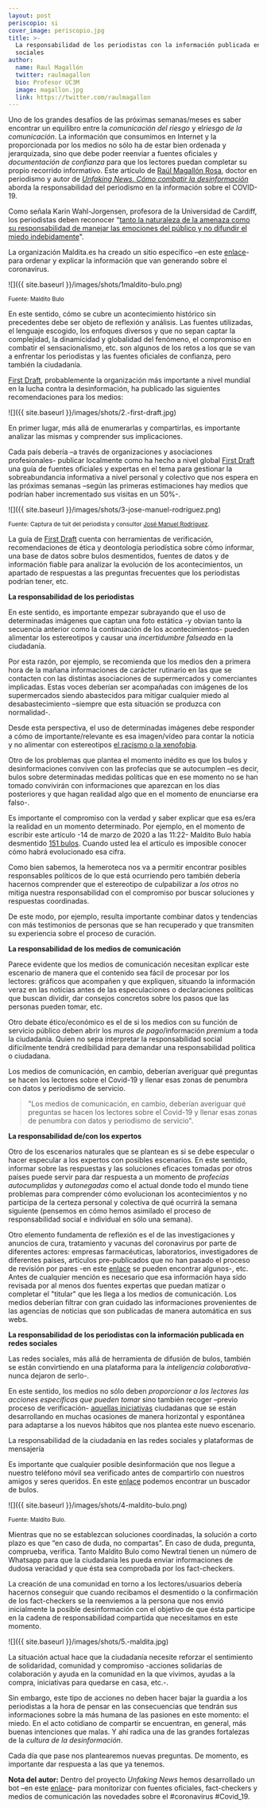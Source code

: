 ```yaml
---
layout: post
periscopio: si
cover_image: periscopio.jpg
title: >-
  La responsabilidad de los periodistas con la información publicada en redes
  sociales
author:
  name: Raul Magallón
  twitter: raulmagallon
  bio: Profesor UC3M
  image: magallon.jpg
  link: https://twitter.com/raulmagallon  
---
```

Uno de los grandes desafíos de las próximas semanas/meses es saber encontrar un equilibro entre la *comunicación del riesgo* y el*riesgo de la comunicación*. La información que consumimos en Internet y la proporcionada por los medios no sólo ha de estar bien ordenada y jerarquizada, sino que debe poder reenviar a fuentes oficiales y *documentación de confianza* para que los lectores puedan completar su propio recorrido informativo. Este artículo de [Raúl Magallón Rosa](https://twitter.com/raulmagallon), doctor en periodismo y autor de *[Unfaking News. Cómo combatir la desinformación](https://unfakingnews.com/)* aborda la responsabilidad del periodismo en la información sobre el COVID-19.

Como señala Karin Wahl-Jorgensen, profesora de la Universidad de Cardiff, los periodistas deben reconocer “[tanto la naturaleza de la amenaza como su responsabilidad de manejar las emociones del público y no difundir el miedo indebidamente](https://theconversation.com/coronavirus-how-media-coverage-of-epidemics-often-stokes-fear-and-panic-131844)".

La organización Maldita.es ha creado un sitio específico –en este [enlace](https://maldita.es/coronavirus)- para ordenar y explicar la información que van generando sobre el coronavirus.

![]({{ site.baseurl }}/images/shots/1maldito-bulo.png)

<sup>Fuente: Maldito Bulo

En este sentido, cómo se cubre un acontecimiento histórico sin precedentes debe ser objeto de reflexión y análisis. Las fuentes utilizadas, el lenguaje escogido, los enfoques diversos y que no sepan captar la complejidad, la dinamicidad y globalidad del fenómeno, el compromiso en combatir el sensacionalismo, etc. son algunos de los retos a los que se van a enfrentar los periodistas y las fuentes oficiales de confianza, pero también la ciudadanía.

[First Draft](https://firstdraftnews.org/), probablemente la organización más importante a nivel mundial en la lucha contra la desinformación, ha publicado las siguientes recomendaciones para los medios:

![]({{ site.baseurl }}/images/shots/2.-first-draft.jpg)

En primer lugar, más allá de enumerarlas y compartirlas, es importante analizar las mismas y comprender sus implicaciones.

Cada país debería –a través de organizaciones y asociaciones profesionales- publicar localmente como ha hecho a nivel global [First Draft](https://firstdraftnews.org/long-form-article/coronavirus-resources-for-reporters/) una guía de fuentes oficiales y expertas en el tema para gestionar la sobreabundancia informativa a nivel personal y colectivo que nos espera en las próximas semanas –según las primeras estimaciones hay medios que podrían haber incrementado sus visitas en un 50%-.

![]({{ site.baseurl }}/images/shots/3-jose-manuel-rodríguez.png)

<sup> Fuente: Captura de tuit del periodista y consultor [José Manuel Rodríguez](https://twitter.com/josemanuelrodos/status/1238433128131235842).

La guía de [First Draft](https://twitter.com/firstdraftnews) cuenta con herramientas de verificación, recomendaciones de ética y deontología periodística sobre cómo informar, una base de datos sobre bulos desmentidos, fuentes de datos y de información fiable para analizar la evolución de los acontecimientos, un apartado de respuestas a las preguntas frecuentes que los periodistas podrían tener, etc.

**La responsabilidad de los periodistas**

En este sentido, es importante empezar subrayando que el uso de determinadas imágenes que captan una foto estática -y obvian tanto la secuencia anterior como la continuación de los acontecimientos- pueden alimentar los estereotipos y causar una *incertidumbre falseada* en la ciudadanía.

Por esta razón, por ejemplo, se recomienda que los medios den a primera hora de la mañana informaciones de carácter rutinario en las que se contacten con las distintas asociaciones de supermercados y comerciantes implicadas. Estas voces deberían ser acompañadas con imágenes de los supermercados siendo abastecidos para mitigar cualquier miedo al desabastecimiento –siempre que esta situación se produzca con normalidad-.

Desde esta perspectiva, el uso de determinadas imágenes debe responder a cómo de importante/relevante es esa imagen/vídeo para contar la noticia y no alimentar con estereotipos [el racismo o la xenofobia](https://www.aaja.org/guidance_on_coronavirus_coverage).

Otro de los problemas que plantea el momento inédito es que los bulos y desinformaciones conviven con las profecías que se autocumplen –es decir, bulos sobre determinadas medidas políticas que en ese momento no se han tomado convivirán con informaciones que aparezcan en los días posteriores y que hagan realidad algo que en el momento de enunciarse era falso-.

Es importante el compromiso con la verdad y saber explicar que esa es/era la realidad en un momento determinado. Por ejemplo, en el momento de escribir este artículo -14 de marzo de 2020 a las 11:22- Maldito Bulo había desmentido [151 bulos](https://maldita.es/malditobulo/2020/03/14/coronavirus-bulos-pandemia-prevenir-virus/). Cuando usted lea el artículo es imposible conocer cómo habrá evolucionado esa cifra.

Como bien sabemos, la hemeroteca nos va a permitir encontrar posibles responsables políticos de lo que está ocurriendo pero también debería hacernos comprender que el estereotipo de culpabilizar a *los otros* no mitiga nuestra responsabilidad con el compromiso por buscar soluciones y respuestas coordinadas.

De este modo, por ejemplo, resulta importante combinar datos y tendencias con más testimonios de personas que se han recuperado y que transmiten su experiencia sobre el proceso de curación.

**La responsabilidad de los medios de comunicación**

Parece evidente que los medios de comunicación necesitan explicar este escenario de manera que el contenido sea fácil de procesar por los lectores: gráficos que acompañen y que expliquen, situando la información veraz en las noticias antes de las especulaciones o declaraciones políticas que buscan dividir, dar consejos concretos sobre los pasos que las personas pueden tomar, etc.

Otro debate ético/económico es el de si los medios con su función de servicio público deben abrir los *muros de pago*/información *premium* a toda la ciudadanía. Quien no sepa interpretar la responsabilidad social difícilmente tendrá credibilidad para demandar una responsabilidad política o ciudadana.

Los medios de comunicación, en cambio, deberían averiguar qué preguntas se hacen los lectores sobre el Covid-19 y llenar esas zonas de penumbra con datos y periodismo de servicio.

> "Los medios de comunicación, en cambio, deberían averiguar qué preguntas se hacen los lectores sobre el Covid-19 y llenar esas zonas de penumbra con datos y periodismo de servicio".

**La responsabilidad de/con los expertos**

Otro de los escenarios naturales que se plantean es si se debe especular o hacer especular a los expertos con posibles escenarios. En este sentido, informar sobre las respuestas y las soluciones eficaces tomadas por otros países puede servir para dar respuesta a un momento de *profecías autocumplidas* y *autonegadas* como el actual donde todo el mundo tiene problemas para comprender cómo evolucionan los acontecimientos y no participa de la certeza personal y colectiva de qué ocurrirá la semana siguiente (pensemos en cómo hemos asimilado el proceso de responsabilidad social e individual en sólo una semana).

Otro elemento fundamenta de reflexión es el de las investigaciones y anuncios de cura, tratamiento y vacunas del coronavirus por parte de diferentes actores: empresas farmacéuticas, laboratorios, investigadores de diferentes países, artículos pre-publicados que no han pasado el proceso de revisión por pares -en este [enlace](https://outbreaksci.prereview.org/) se pueden encontrar algunos-, etc. Antes de cualquier mención es necesario que esa información haya sido revisada por al menos dos fuentes expertas que puedan matizar o completar el "titular" que les llega a los medios de comunicación. Los medios deberían filtrar con gran cuidado las informaciones provenientes de las agencias de noticias que son publicadas de manera automática en sus webs.

**La responsabilidad de los periodistas con la información publicada en redes sociales**

Las redes sociales, más allá de herramienta de difusión de bulos, también se están convirtiendo en una plataforma para la *inteligencia colaborativa*-nunca dejaron de serlo-.

En este sentido, los medios no sólo deben *proporcionar a los lectores las acciones específicas que pueden tomar* sino también recoger –previo proceso de verificación- [aquellas iniciativas](https://twitter.com/eldiarioes/status/1238169971861135362) ciudadanas que se están desarrollando en muchas ocasiones de manera horizontal y espontánea para adaptarse a los nuevos hábitos que nos plantea este nuevo escenario.

La responsabilidad de la ciudadanía en las redes sociales y plataformas de mensajería

Es importante que cualquier posible desinformación que nos llegue a nuestro teléfono móvil sea verificado antes de compartirlo con nuestros amigos y seres queridos. En este [enlace](https://maldita.es/malditobulo/?keywords=coronavirus) podemos encontrar un buscador de bulos.

![]({{ site.baseurl }}/images/shots/4-maldito-bulo.png)

<sup> Fuente: Maldito Bulo.

Mientras que no se establezcan soluciones coordinadas, la solución a corto plazo es que “en caso de duda, no compartas”. En caso de duda, pregunta, comprueba, verifica. Tanto Maldito Bulo como Newtral tienen un número de Whatsapp para que la ciudadanía les pueda enviar informaciones de dudosa veracidad y que ésta sea comprobada por los fact-checkers.

La creación de una comunidad en torno a los lectores/usuarios debería hacernos conseguir que cuando recibamos el desmentido o la confirmación de los fact-checkers se la reenviemos a la persona que nos envió inicialmente la posible desinformación con el objetivo de que ésta participe en la cadena de responsabilidad compartida que necesitamos en este momento.

![]({{ site.baseurl }}/images/shots/5.-maldita.jpg)

La situación actual hace que la ciudadanía necesite reforzar el sentimiento de solidaridad, comunidad y compromiso -acciones solidarias de colaboración y ayuda en la comunidad en la que vivimos, ayudas a la compra, iniciativas para quedarse en casa, etc.-.

Sin embargo, este tipo de acciones no deben hacer bajar la guardia a los periodistas a la hora de pensar en las consecuencias que tendrán sus informaciones sobre la más humana de las pasiones en este momento: el miedo. En el acto cotidiano de compartir se encuentran, en general, más buenas intenciones que malas. Y ahí radica una de las grandes fortalezas de la *cultura de la desinformación*.

Cada día que pase nos plantearemos nuevas preguntas. De momento, es importante dar respuesta a las que ya tenemos.

**Nota del autor:** Dentro del proyecto *Unfaking News* hemos desarrollado un bot –en este [enlace](https://twitter.com/Unfaking_es)- para monitorizar con fuentes oficiales, fact-checkers y medios de comunicación las novedades sobre el #coronavirus #Covid_19.